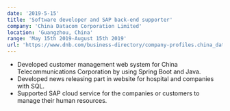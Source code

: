 ```yaml
---
date: '2019-5-15'
title: 'Software developer and SAP back-end supporter'
company: 'China Datacom Corporation Limited'
location: 'Guangzhou, China'
range: 'May 15th 2019-August 15th 2019'
url: 'https://www.dnb.com/business-directory/company-profiles.china_datacom_corporation_limited.d24bb209cd2e04b2abce2fb6ca2316a1.html'
---
```


- Developed customer management web system for China Telecommunications Corporation by using
Spring Boot and Java.
- Developed news releasing part in website for hospital and companies with SQL.
- Supported SAP cloud service for the companies or customers to manage their human resources.

